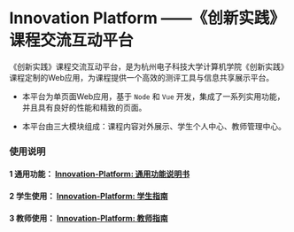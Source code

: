 # Innovation Platform ——《创新实践》课程交流互动平台

《创新实践》课程交流互动平台，是为杭州电子科技大学计算机学院《创新实践》课程定制的Web应用，为课程提供一个高效的测评工具与信息共享展示平台。

* 本平台为单页面Web应用，基于 `Node` 和 `Vue` 开发，集成了一系列实用功能，并且具有良好的性能和精致的页面。

* 本平台由三大模块组成：课程内容对外展示、学生个人中心、教师管理中心。

### 使用说明

#### 1 通用功能： [Innovation-Platform: 通用功能说明书](./manual-general.md)

#### 2 学生使用： [Innovation-Platform: 学生指南](./manual-student.md)

#### 3 教师使用： [Innovation-Platform: 教师指南](./manual-teacher.md)
